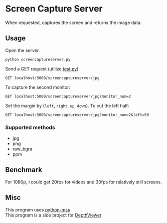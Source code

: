 # Screen Capture Server
When requested, captures the screen and returns the image data.

## Usage
Open the server.
```
python screencaptureserver.py
```
Send a GET request (utilize [test.py](./test.py))
```
GET localhost:5000/screencaptureserver/jpg
```
To capture the second monitor:
```
GET localhost:5000/screencaptureserver/jpg?monitor_num=2
```
Set the margin by {`left`, `right`, `up`, `down`}. To cut the left half:
```
GET localhost:5000/screencaptureserver/jpg?monitor_num=2&left=50
```

### Supported methods
- jpg
- png
- raw_bgra
- ppm

## Benchmark
For 1080p, I could get 20fps for videos and 30fps for relatively still screens.

## Misc
This program uses [python-mss](https://github.com/BoboTiG/python-mss)<br>
This program is a side project for [DepthViewer](https://github.com/parkchamchi/DepthViewer)<br>